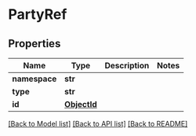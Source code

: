 # PartyRef

## Properties
Name | Type | Description | Notes
------------ | ------------- | ------------- | -------------
**namespace** | **str** |  | 
**type** | **str** |  | 
**id** | [**ObjectId**](ObjectId.md) |  | 

[[Back to Model list]](../README.md#documentation-for-models) [[Back to API list]](../README.md#documentation-for-api-endpoints) [[Back to README]](../README.md)

